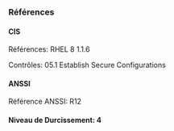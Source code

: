 ### Références

#### CIS
Références: 
RHEL 8 1.1.6

Contrôles: 
05.1 Establish Secure Configurations

#### ANSSI
Référence ANSSI: 
R12

#### Niveau de Durcissement: 4
